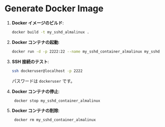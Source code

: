 # Generate Docker Image

1. **Docker イメージのビルド**:

   ```sh
   docker build -t my_sshd_almalinux .
   ```

2. **Docker コンテナの起動**:

   ```sh
   docker run -d -p 2222:22 --name my_sshd_container_almalinux my_sshd_almalinux
   ```

3. **SSH 接続のテスト**:

   ```sh
   ssh dockeruser@localhost -p 2222
   ```

   パスワードは `dockeruser` です。

4. **Docker コンテナの停止**:

   ```sh
    docker stop my_sshd_container_almalinux
   ```

5. **Docker コンテナの削除**:
   ```sh
    docker rm my_sshd_container_almalinux
   ```
